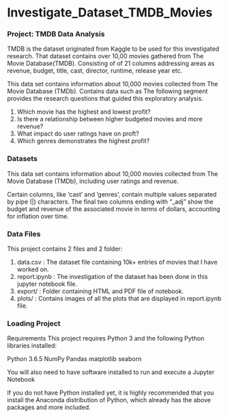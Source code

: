 # Investigate_Dataset_TMDB_Movies

### Project: TMDB Data Analysis

TMDB is the dataset originated from Kaggle to be used for this investigated research. That dataset contains over 10,00 movies gathered from The Movie Database(TMDB). Consisting of of 21 columns addressing areas as revenue, budget, title, cast, director, runtime, release year etc.

This data set contains information about 10,000 movies collected from The Movie Database (TMDb). Contains data such as 
The following segment provides the research questions that guided this exploratory analysis.

1) Which movie has the highest and lowest profit?
2) Is there a relationship between higher budgeted movies and more revenue?
3) What impact do user ratings have on proft?
4) Which genres demonstrates the highest profit?

### Datasets
This data set contains information about 10,000 movies collected from The Movie Database (TMDb), including user ratings and revenue.

Certain columns, like ‘cast’ and ‘genres’, contain multiple values separated by pipe (|) characters. The final two columns ending with “_adj” show the budget and revenue of the associated movie in terms of dollars, accounting for inflation over time.

### Data Files

This project contains 2 files and 2 folder:

1) data.csv : The dataset file containing 10k+ entries of movies that I have worked on.
2) report.ipynb : The investigation of the dataset has been done in this jupyter notebook file.
3) export/ : Folder containing HTML and PDF file of notebook.
4) plots/ : Contains images of all the plots that are displayed in report.ipynb file.

### Loading Project
Requirements
This project requires Python 3 and the following Python libraries installed:

Python 3.6.5
NumPy
Pandas
matplotlib
seaborn

You will also need to have software installed to run and execute a Jupyter Notebook

If you do not have Python installed yet, it is highly recommended that you install the Anaconda distribution of Python, which already has the above packages and more included.
